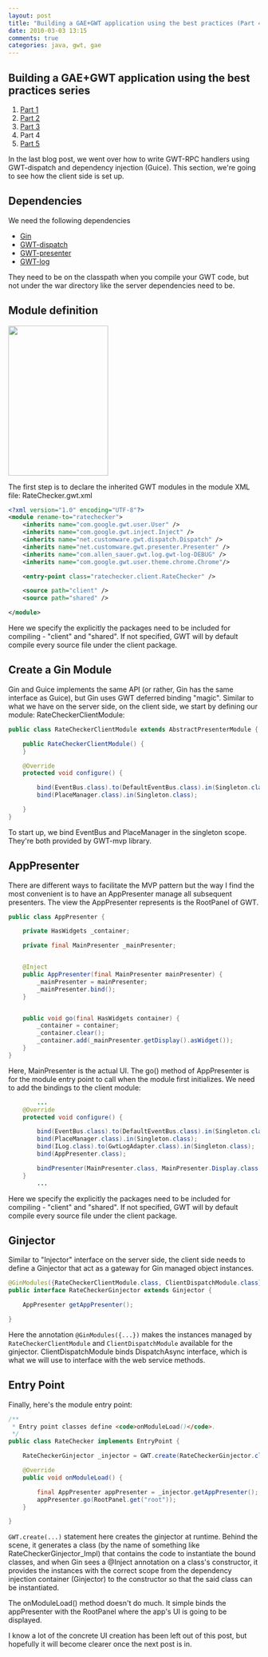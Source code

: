 ```yaml
---
layout: post
title: "Building a GAE+GWT application using the best practices (Part 4)"
date: 2010-03-03 13:15
comments: true
categories: java, gwt, gae
---
```


## Building a GAE+GWT application using the best practices series
1. [Part 1](/2010/02/26/building-a-gae-plus-gwt-application-using-the-best-practices-part-1/)
2. [Part 2](/2010/03/01/building-a-gae-plus-gwt-application-using-the-best-practices-part-2/)
3. [Part 3](/2010/03/03/building-a-gae-plus-gwt-application-using-the-best-practices-part-3/)
4. Part 4
5. [Part 5](/2010/03/09/building-a-gae-plus-gwt-application-using-the-best-practices-part-5/)

In the last blog post, we went over how to write GWT-RPC handlers using GWT-dispatch and dependency injection (Guice). This section, we're going to see how the client side is set up.

## Dependencies
We need the following dependencies
* [Gin](http://code.google.com/p/google-gin/)
* [GWT-dispatch](http://code.google.com/p/gwt-dispatch/)
* [GWT-presenter](http://code.google.com/p/gwt-presenter/)
* [GWT-log](http://code.google.com/p/gwt-log/)

They need to be on the classpath when you compile your GWT code, but not under the war directory like the server dependencies need to be.

## Module definition
<a href="http://reminiscential.files.wordpress.com/2010/03/screenshot1.png"><img src="http://reminiscential.files.wordpress.com/2010/03/screenshot1.png?w=200" alt="" title="Screenshot" width="200" height="300" class="aligncenter size-medium wp-image-172" /></a>

The first step is to declare the inherited GWT modules in the module XML file:
RateChecker.gwt.xml
```xml
<?xml version="1.0" encoding="UTF-8"?>
<module rename-to="ratechecker">
    <inherits name="com.google.gwt.user.User" />
    <inherits name="com.google.gwt.inject.Inject" />
    <inherits name="net.customware.gwt.dispatch.Dispatch" />
    <inherits name="net.customware.gwt.presenter.Presenter" />
    <inherits name="com.allen_sauer.gwt.log.gwt-log-DEBUG" />
    <inherits name="com.google.gwt.user.theme.chrome.Chrome"/>

    <entry-point class="ratechecker.client.RateChecker" />

    <source path="client" />
    <source path="shared" />

</module>
```

Here we specify the explicitly the packages need to be included for compiling - "client" and "shared". If not specified, GWT will by default compile every source file under the client package.

## Create a Gin Module

Gin and Guice implements the same API (or rather, Gin has the same interface as Guice), but Gin uses GWT deferred binding "magic". Similar to what we have on the server side, on the client side, we start by defining our module:
RateCheckerClientModule:

```java RateCheckerClientModule.java
public class RateCheckerClientModule extends AbstractPresenterModule {

    public RateCheckerClientModule() {
    }

    @Override
    protected void configure() {

        bind(EventBus.class).to(DefaultEventBus.class).in(Singleton.class);
        bind(PlaceManager.class).in(Singleton.class);

    }
}
```

To start up, we bind EventBus and PlaceManager in the singleton scope. They're both provided by GWT-mvp library.

## AppPresenter

There are different ways to facilitate the MVP pattern but the way I find the most convenient is to have an AppPresenter manage all subsequent presenters. The view the AppPresenter represents is the RootPanel of GWT.

```java AppPresenter.java
public class AppPresenter {

    private HasWidgets _container;

    private final MainPresenter _mainPresenter;


    @Inject
    public AppPresenter(final MainPresenter mainPresenter) {
        _mainPresenter = mainPresenter;
        _mainPresenter.bind();
    }


    public void go(final HasWidgets container) {
        _container = container;
        _container.clear();
        _container.add(_mainPresenter.getDisplay().asWidget());
    }
}
```

Here, MainPresenter is the actual UI. The go() method of AppPresenter is for the module entry point to call when the module first initializes. We need to add the bindings to the client module:

```java
        ...
    @Override
    protected void configure() {

        bind(EventBus.class).to(DefaultEventBus.class).in(Singleton.class);
        bind(PlaceManager.class).in(Singleton.class);
        bind(ILog.class).to(GwtLogAdapter.class).in(Singleton.class);
        bind(AppPresenter.class);

        bindPresenter(MainPresenter.class, MainPresenter.Display.class, MainView.class);
    }
        ...
```

Here we specify the explicitly the packages need to be included for compiling - "client" and "shared". If not specified, GWT will by default compile every source file under the client package.


## Ginjector

Similar to "Injector" interface on the server side, the client side needs to define a Ginjector that act as a gateway for Gin managed object instances. 

```java RateCheckerGinjector.java
@GinModules({RateCheckerClientModule.class, ClientDispatchModule.class})
public interface RateCheckerGinjector extends Ginjector {

    AppPresenter getAppPresenter();

}
```

Here the annotation `@GinModules({...})` makes the instances managed by `RateCheckerClientModule` and `ClientDispatchModule` available for the ginjector. ClientDispatchModule binds DispatchAsync interface, which is what we will use to interface with the web service methods.

## Entry Point

Finally, here's the module entry point:
```java
/**
 * Entry point classes define <code>onModuleLoad()</code>.
 */
public class RateChecker implements EntryPoint {

    RateCheckerGinjector _injector = GWT.create(RateCheckerGinjector.class);

    @Override
    public void onModuleLoad() {

        final AppPresenter appPresenter = _injector.getAppPresenter();
        appPresenter.go(RootPanel.get("root"));
    }

}
```

`GWT.create(...)` statement here creates the ginjector at runtime. Behind the scene, it generates a class (by the name of something like RateCheckerGinjector_Impl) that contains the code to instantiate the bound classes, and when Gin sees a @Inject annotation on a class's constructor, it provides the instances with the correct scope from the dependency injection container (Ginjector) to the constructor so that the said class can be instantiated.

The onModuleLoad() method doesn't do much. It simple binds the appPresenter with the RootPanel where the app's UI is going to be displayed.

I know a lot of the concrete UI creation has been left out of this post, but hopefully it will become clearer once the next post is in.

